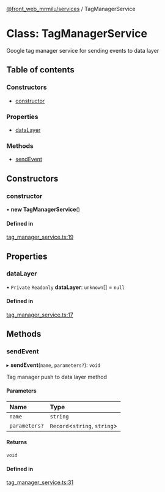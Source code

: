 [@front_web_mrmilu/services](../Services.md) / TagManagerService

# Class: TagManagerService

Google tag manager service for sending events to data layer

## Table of contents

### Constructors

- [constructor](TagManagerService.md#constructor)

### Properties

- [dataLayer](TagManagerService.md#datalayer)

### Methods

- [sendEvent](TagManagerService.md#sendevent)

## Constructors

### constructor

• **new TagManagerService**()

#### Defined in

[tag_manager_service.ts:19](https://github.com/mrmilu/front_web_mrmilu/blob/da9951b/packages/services/src/tag_manager_service.ts#L19)

## Properties

### dataLayer

• `Private` `Readonly` **dataLayer**: `unknown`[] = `null`

#### Defined in

[tag_manager_service.ts:17](https://github.com/mrmilu/front_web_mrmilu/blob/da9951b/packages/services/src/tag_manager_service.ts#L17)

## Methods

### sendEvent

▸ **sendEvent**(`name`, `parameters?`): `void`

Tag manager push to data layer method

#### Parameters

| Name | Type |
| :------ | :------ |
| `name` | `string` |
| `parameters?` | `Record`<`string`, `string`\> |

#### Returns

`void`

#### Defined in

[tag_manager_service.ts:31](https://github.com/mrmilu/front_web_mrmilu/blob/da9951b/packages/services/src/tag_manager_service.ts#L31)

